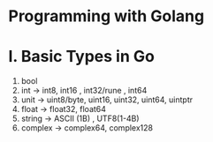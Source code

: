 # Programming with Golang
# I. Basic Types in Go
 1. bool
 2. int    -> int8,  int16 , int32/rune , int64
 3. unit -> uint8/byte, uint16, uint32, uint64, uintptr
 4. float  -> float32,  float64
 5. string  -> ASCII (1B) , UTF8(1-4B)
 6. complex -> complex64,  complex128
 
